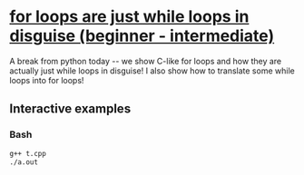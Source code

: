 # [for loops are just while loops in disguise (beginner - intermediate)](https://youtu.be/Pq2aXxTKFv4)

A break from python today -- we show C-like for loops and how they are actually just while loops in disguise!  I also show how to translate some while loops into for loops!

## Interactive examples

### Bash

```bash
g++ t.cpp
./a.out
```

